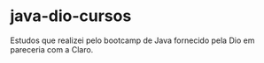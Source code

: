 # java-dio-cursos
Estudos que realizei pelo bootcamp de Java fornecido pela Dio em pareceria com a Claro.
